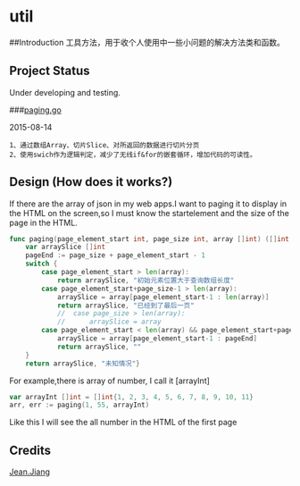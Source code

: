 # util
##Introduction
工具方法，用于收个人使用中一些小问题的解决方法类和函数。
## Project Status
Under developing and testing.

###[paging.go](https://github.com/JiangXuanYi/util/blob/master/paging.go)

2015-08-14

    1、通过数组Array、切片Slice、对所返回的数据进行切片分页 
    2、使用swich作为逻辑判定，减少了无线if&for的嵌套循环，增加代码的可读性。
    
## Design (How does it works?)

If there are the array of json in my web apps.I want to paging it to display in the HTML on the screen,so I must know the startelement and the size of the page in the HTML.
```go
func paging(page_element_start int, page_size int, array []int) ([]int, string) {
    var arraySlice []int
    pageEnd := page_size + page_element_start - 1
	switch {
    	case page_element_start > len(array):
	    	return arraySlice, "初始元素位置大于查询数组长度"
    	case page_element_start+page_size-1 > len(array):
	    	arraySlice = array[page_element_start-1 : len(array)]
	    	return arraySlice, "已经到了最后一页"
	    	//	case page_size > len(array):
	    	//		arraySlice = array
    	case page_element_start < len(array) && page_element_start+page_size-1 <= len(array) && page_size <= len(array):
	    	arraySlice = array[page_element_start-1 : pageEnd]
	    	return arraySlice, ""
	}
	return arraySlice, "未知情况"}
```



For example,there is array of number, I call it [arrayInt]

```go
var arrayInt []int = []int{1, 2, 3, 4, 5, 6, 7, 8, 9, 10, 11}
arr, err := paging(1, 55, arrayInt)
```
Like this I will see the all number in the HTML of the first page

## Credits
[Jean.Jiang](https://github.com/JiangXuanYi)